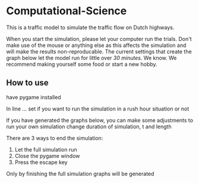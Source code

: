 # Computational-Science

This is a traffic model to simulate the traffic flow on Dutch highways.

When you start the simulation, please let your computer run the trials.
Don't make use of the mouse or anything else as this affects the simulation and will make the results non-reproducable.
The current settings that create the graph below let the model run for little over *30 minutes*. We know. We recommend making yourself some food or start a new hobby. 


## How to use
have pygame installed

In line ... set if you want to run the simulation in a rush hour situation or not

If you have generated the graphs below, you can make some adjustments to run your own simulation
change duration of simulation, t and length


There are 3 ways to end the simulation:
1. Let the full simulation run
2. Close the pygame window 
3. Press the escape key

Only by finishing the full simulation graphs will be generated
